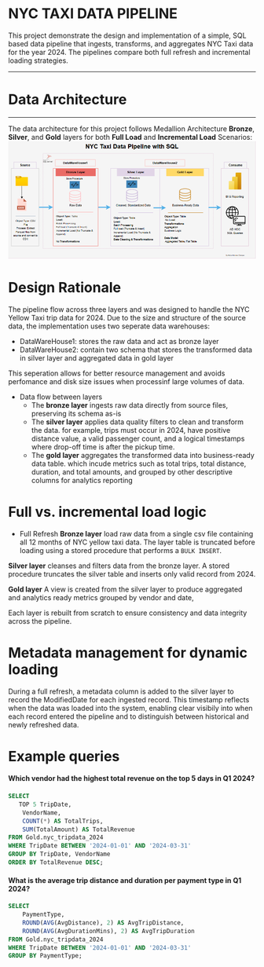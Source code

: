 # NYC TAXI DATA PIPELINE

This project demonstrate the design and implementation of a simple, SQL based data pipeline that ingests, transforms, and aggregates NYC Taxi data for the year 2024. The pipelines compare both full refresh and incremental loading strategies.

----
# Data Architecture
----
The data architecture for this project follows Medallion Architecture **Bronze**, **Silver**, and **Gold** layers for both **Full Load** and **Incremental Load** Scenarios:
![Data Pipeline Architecture](Data-Architecture.png)

# Design Rationale
The pipeline flow across three layers and was designed to handle the NYC Yellow Taxi trip data for 2024. Due to the size and structure of the source data, the implementation uses two seperate data warehouses:
 * DataWareHouse1: stores the raw data and act as bronze layer
 * DataWareHouse2: contain two schema that stores the transformed data in silver layer and aggregated data in gold layer

 This seperation allows for better resource management and avoids perfomance and disk size issues when processinf large volumes of data.

* Data flow between layers
    * The **bronze layer** ingests raw data directly from source files, preserving its schema as-is
    * The **silver layer** applies data quality filters to clean and transform the data. for example, trips must occur in 2024, have positive distance value, a valid passenger count, and a logical timestamps where drop-off time is after the pickup time.
    * The **gold layer** aggregates the transformed data into business-ready data table. which incude metrics such as total trips, total distance, duration, and total amounts, and grouped by other descriptive columns for analytics reporting

# Full vs. incremental load logic
* Full Refresh
**Bronze layer** load raw data from a single csv file containing all 12 months of NYC yellow taxi data. The layer table is truncated before loading using a stored procedure that performs a `BULK INSERT`.

**Silver layer** cleanses and filters data from the bronze layer. A stored procedure truncates the silver table and inserts only valid record from 2024.

**Gold layer** A view is created from the silver layer to produce aggregated and analytics ready metrics grouped by vendor and date,

Each layer is rebuilt from scratch to ensure consistency and data integrity across the pipeline.

# Metadata management for dynamic loading
During a full refresh, a metadata column is added to the silver layer to record the ModifiedDate for each ingested record. This timestamp reflects when the data was loaded into the system, enabling clear visibily into when each record entered the pipeline and to distinguish between historical and newly refreshed data.

# Example queries
#### Which vendor had the highest total revenue on the top 5 days in Q1 2024?
```sql
SELECT 
   TOP 5 TripDate,
    VendorName,
	COUNT(*) AS TotalTrips,
    SUM(TotalAmount) AS TotalRevenue
FROM Gold.nyc_tripdata_2024
WHERE TripDate BETWEEN '2024-01-01' AND '2024-03-31'
GROUP BY TripDate, VendorName
ORDER BY TotalRevenue DESC;
```

#### What is the average trip distance and duration per payment type in Q1 2024?
```sql
SELECT 
    PaymentType,
    ROUND(AVG(AvgDistance), 2) AS AvgTripDistance,
    ROUND(AVG(AvgDurationMins), 2) AS AvgTripDuration
FROM Gold.nyc_tripdata_2024
WHERE TripDate BETWEEN '2024-01-01' AND '2024-03-31'
GROUP BY PaymentType;
```
